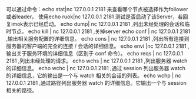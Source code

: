 可以通过命令：echo stat|nc 127.0.0.1 2181 来查看哪个节点被选择作为follower或者leader。
使用echo ruok|nc 127.0.0.1 2181 测试是否启动了该Server，若回复imok表示已经启动。
echo dump| nc 127.0.0.1 2181 ,列出未经处理的会话和临时节点。
echo kill | nc 127.0.0.1 2181 ,关掉server
echo conf | nc 127.0.0.1 2181 ,输出相关服务配置的详细信息。
echo cons | nc 127.0.0.1 2181 ,列出所有连接到服务器的客户端的完全的连接 / 会话的详细信息。
echo envi |nc 127.0.0.1 2181 ,输出关于服务环境的详细信息（区别于 conf 命令）。
echo reqs | nc 127.0.0.1 2181 ,列出未经处理的请求。
echo wchs | nc 127.0.0.1 2181 ,列出服务器 watch 的详细信息。
echo wchc | nc 127.0.0.1 2181 ,通过 session 列出服务器 watch 的详细信息，它的输出是一个与 watch 相关的会话的列表。
echo wchp | nc 127.0.0.1 2181 ,通过路径列出服务器 watch 的详细信息。它输出一个与 session 相关的路径。
